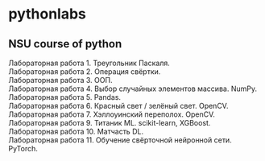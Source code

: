 # pythonlabs
## NSU course of python  
Лабораторная работа 1. Треугольник Паскаля.  
Лабораторная работа 2. Операция свёртки.  
Лабораторная работа 3. ООП.  
Лабораторная работа 4. Выбор случайных элементов массива. NumPy.  
Лабораторная работа 5. Pandas.  
Лабораторная работа 6. Красный свет / зелёный свет. OpenCV.  
Лабораторная работа 7. Хэллоуинский переполох. OpenCV.  
Лабораторная работа 9. Титаник ML. scikit-learn, XGBoost.  
Лабораторная работа 10. Матчасть DL.  
Лабораторная работа 11. Обучение свёрточной нейронной сети. PyTorch.


